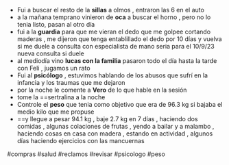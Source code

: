 - Fui a buscar el resto de la **sillas** a  olmos , entraron las 6 en el auto
- a la mañana temprano vinieron de **oca** a buscar el horno , pero no lo tenia listo, pasan al otro día 
- fui a la **guardia** para que me vieran el dedo que me golpee cortando maderas , me dijeron que tenga entablillado el dedo por 10 días y vuelva si me duele a consulta con especialista de mano seria para el 10/9/23 nueva consulta si duele 
- al mediodía vino **lucas con la familia** pasaron todo el día hasta la tarde con Feli , jugamos un rato
- Fui al **psicólogo** , estuvimos hablando de los abusos que sufrí en la infancia y los traumas que me dejaron
- por la noche le comente a **Vero** de lo que hable en la sesión
- tome la ==sertralina a la noche 
- Controle el **peso** que tenia como objetivo que era de 96.3 kg si bajaba el medio kilo que me propuse 
- ==y llegue a pesar 94.1 kg , baje 2.7 kg en 7 días , haciendo dos comidas , algunas colaciones de frutas , yendo a bailar y a malambo , haciendo cosas en casa con madera , estando en actividad , algunos días haciendo ejercicios con las mancuernas 





#compras #salud #reclamos #revisar #psicologo #peso 

